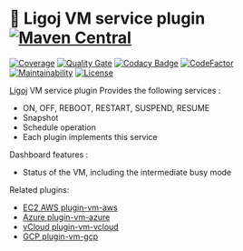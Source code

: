 # :link: Ligoj VM service plugin [![Maven Central](https://maven-badges.herokuapp.com/maven-central/org.ligoj.plugin/plugin-vm/badge.svg)](https://maven-badges.herokuapp.com/maven-central/org.ligoj.plugin/plugin-vm)

[![Coverage](https://sonarcloud.io/api/project_badges/measure?project=org.ligoj.plugin%3Aplugin-vm&metric=coverage)](https://sonarcloud.io/dashboard?id=org.ligoj.plugin%3Aplugin-vm)
[![Quality Gate](https://sonarcloud.io/api/project_badges/measure?metric=alert_status&project=org.ligoj.plugin:plugin-vm)](https://sonarcloud.io/dashboard/index/org.ligoj.plugin:plugin-vm)
[![Codacy Badge](https://api.codacy.com/project/badge/Grade/bc580f38cbcc4dc3be7d2602c8b77fd4)](https://www.codacy.com/gh/ligoj/plugin-vm?utm_source=github.com&amp;utm_medium=referral&amp;utm_content=ligoj/plugin-vm&amp;utm_campaign=Badge_Grade)
[![CodeFactor](https://www.codefactor.io/repository/github/ligoj/plugin-vm/badge)](https://www.codefactor.io/repository/github/ligoj/plugin-vm)
[![Maintainability](https://api.codeclimate.com/v1/badges/e92fa81768de52d514b7/maintainability)](https://codeclimate.com/github/ligoj/plugin-vm/maintainability)
[![License](http://img.shields.io/:license-mit-blue.svg)](http://fabdouglas.mit-license.org/)


[Ligoj](https://github.com/ligoj/ligoj) VM service plugin
Provides the following services :
- ON, OFF, REBOOT, RESTART, SUSPEND, RESUME
- Snapshot
- Schedule operation
- Each plugin implements this service

Dashboard features :
- Status of the VM, including the intermediate busy mode

Related plugins:
- [EC2 AWS plugin-vm-aws](https://github.com/ligoj/plugin-vm-aws)  
- [Azure plugin-vm-azure](https://github.com/ligoj/plugin-vm-azure)  
- [vCloud plugin-vm-vcloud](https://github.com/ligoj/plugin-vm-vcloud)  
- [GCP plugin-vm-gcp](https://github.com/ligoj/plugin-vm-google)
